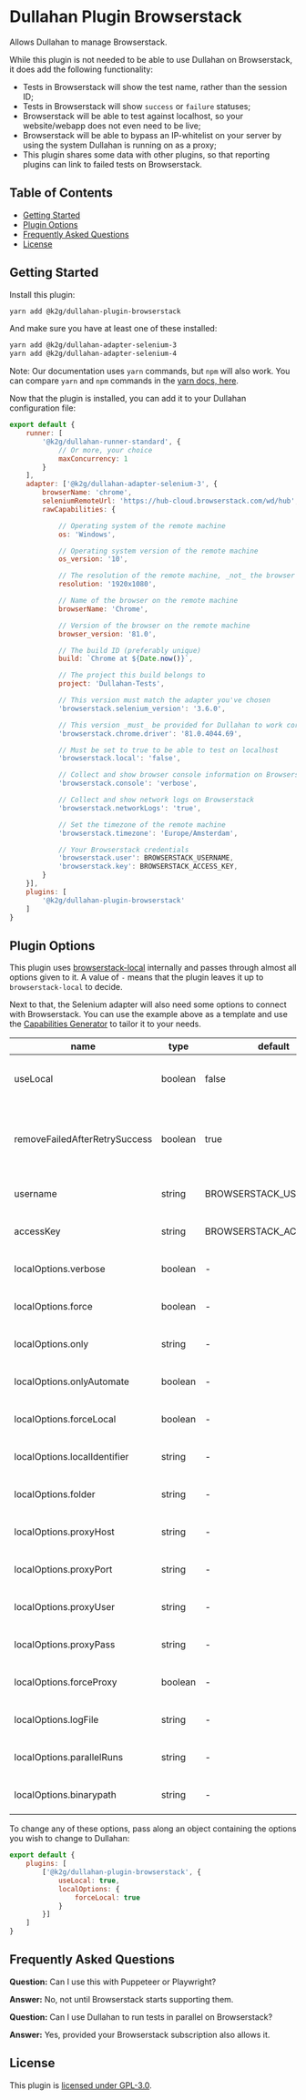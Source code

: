 # Dullahan Plugin Browserstack
Allows Dullahan to manage Browserstack.

While this plugin is not needed to be able to use Dullahan on Browserstack, it does add the following functionality:
* Tests in Browserstack will show the test name, rather than the session ID;
* Tests in Browserstack will show `success` or `failure` statuses;
* Browserstack will be able to test against localhost, so your website/webapp does not even need to be live;
* Browserstack will be able to bypass an IP-whitelist on your server by using the system Dullahan is running on as a proxy;
* This plugin shares some data with other plugins, so that reporting plugins can link to failed tests on Browserstack.

## Table of Contents
- [Getting Started](#getting-started)
- [Plugin Options](#plugin-options)
- [Frequently Asked Questions](#frequently-asked-questions)
- [License](#license)

## Getting Started
Install this plugin:
```bash
yarn add @k2g/dullahan-plugin-browserstack
```

And make sure you have at least one of these installed:

```bash
yarn add @k2g/dullahan-adapter-selenium-3
yarn add @k2g/dullahan-adapter-selenium-4
```

Note: Our documentation uses `yarn` commands, but `npm` will also work. You can compare `yarn` and `npm` commands in the [yarn docs, here](https://yarnpkg.com/en/docs/migrating-from-npm#toc-cli-commands-comparison).

Now that the plugin is installed, you can add it to your Dullahan configuration file:
```js
export default {
    runner: [
        '@k2g/dullahan-runner-standard', {
            // Or more, your choice
            maxConcurrency: 1
        }
    ],
    adapter: ['@k2g/dullahan-adapter-selenium-3', {
        browserName: 'chrome',
        seleniumRemoteUrl: 'https://hub-cloud.browserstack.com/wd/hub',
        rawCapabilities: {

            // Operating system of the remote machine
            os: 'Windows',

            // Operating system version of the remote machine
            os_version: '10',

            // The resolution of the remote machine, _not_ the browser's window size
            resolution: '1920x1080',

            // Name of the browser on the remote machine
            browserName: 'Chrome',

            // Version of the browser on the remote machine
            browser_version: '81.0',

            // The build ID (preferably unique)
            build: `Chrome at ${Date.now()}`,

            // The project this build belongs to
            project: 'Dullahan-Tests',

            // This version must match the adapter you've chosen
            'browserstack.selenium_version': '3.6.0',

            // This version _must_ be provided for Dullahan to work correctly
            'browserstack.chrome.driver': '81.0.4044.69',

            // Must be set to true to be able to test on localhost
            'browserstack.local': 'false',

            // Collect and show browser console information on Browserstack
            'browserstack.console': 'verbose',

            // Collect and show network logs on Browserstack
            'browserstack.networkLogs': 'true',

            // Set the timezone of the remote machine
            'browserstack.timezone': 'Europe/Amsterdam',

            // Your Browserstack credentials
            'browserstack.user': BROWSERSTACK_USERNAME,
            'browserstack.key': BROWSERSTACK_ACCESS_KEY,
        }
    }],
    plugins: [
        '@k2g/dullahan-plugin-browserstack'
    ]
}
```

## Plugin Options
This plugin uses [browserstack-local](https://yarnpkg.com/en/package/browserstack-local) internally and passes through almost all options given to it. A value of `-` means that the plugin leaves it up to `browserstack-local` to decide.

Next to that, the Selenium adapter will also need some options to connect with Browserstack. You can use the example above as a template and use the [Capabilities Generator](https://www.browserstack.com/automate/capabilities) to tailor it to your needs.

| name | type | default | description |
| --- | --- | --- | :--- |
| useLocal | boolean | false | Tunnel requests through your local network |
| removeFailedAfterRetrySuccess | boolean | true | Remove "failed" tests after they have passed a successful retry |
| username | string | BROWSERSTACK_USERNAME | Your Browserstack username |
| accessKey | string | BROWSERSTACK_ACCESS_KEY | Your Browserstack access key |
| localOptions.verbose | boolean | - |  See [browserstack-local](https://yarnpkg.com/en/package/browserstack-local) |
| localOptions.force | boolean | - |  See [browserstack-local](https://yarnpkg.com/en/package/browserstack-local) |
| localOptions.only | string | - |  See [browserstack-local](https://yarnpkg.com/en/package/browserstack-local) |
| localOptions.onlyAutomate | boolean | - |  See [browserstack-local](https://yarnpkg.com/en/package/browserstack-local) |
| localOptions.forceLocal | boolean | - |  See [browserstack-local](https://yarnpkg.com/en/package/browserstack-local) |
| localOptions.localIdentifier | string | - |  See [browserstack-local](https://yarnpkg.com/en/package/browserstack-local) |
| localOptions.folder | string | - |  See [browserstack-local](https://yarnpkg.com/en/package/browserstack-local) |
| localOptions.proxyHost | string | - |  See [browserstack-local](https://yarnpkg.com/en/package/browserstack-local) |
| localOptions.proxyPort | string | - |  See [browserstack-local](https://yarnpkg.com/en/package/browserstack-local) |
| localOptions.proxyUser | string | - |  See [browserstack-local](https://yarnpkg.com/en/package/browserstack-local) |
| localOptions.proxyPass | string | - |  See [browserstack-local](https://yarnpkg.com/en/package/browserstack-local) |
| localOptions.forceProxy | boolean | - |  See [browserstack-local](https://yarnpkg.com/en/package/browserstack-local) |
| localOptions.logFile | string | - |  See [browserstack-local](https://yarnpkg.com/en/package/browserstack-local) |
| localOptions.parallelRuns | string | - |  See [browserstack-local](https://yarnpkg.com/en/package/browserstack-local) |
| localOptions.binarypath | string | - |  See [browserstack-local](https://yarnpkg.com/en/package/browserstack-local) |

To change any of these options, pass along an object containing the options you wish to change to Dullahan:
```js
export default {
    plugins: [
        ['@k2g/dullahan-plugin-browserstack', {
            useLocal: true,
            localOptions: {
                forceLocal: true
            }
        }]
    ]
}
```

## Frequently Asked Questions
**Question:** Can I use this with Puppeteer or Playwright?

**Answer:** No, not until Browserstack starts supporting them.

**Question:** Can I use Dullahan to run tests in parallel on Browserstack?

**Answer:** Yes, provided your Browserstack subscription also allows it.

## License

This plugin is [licensed under GPL-3.0](./LICENSE).
